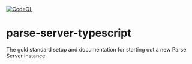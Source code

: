 [![CodeQL](https://github.com/dodi-smart/parse-server-typescript/actions/workflows/codeql-analysis.yml/badge.svg)](https://github.com/dodi-smart/parse-server-typescript/actions/workflows/codeql-analysis.yml)

# parse-server-typescript
The gold standard setup and documentation for starting out a new Parse Server instance
